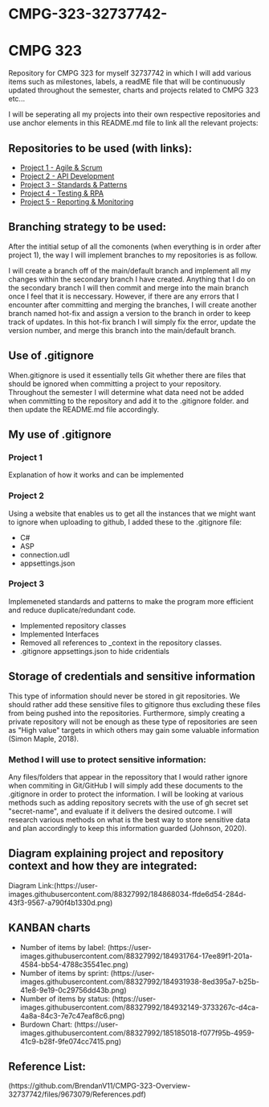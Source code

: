 # CMPG-323-32737742-

<h1>CMPG 323</h1>

<p>Repository for CMPG 323 for myself 32737742 in which I will add various items such as milestones, labels, a readME file that will be continuously updated throughout the semester, charts and projects related to CMPG 323 etc...</p>

<p>I will be seperating all my projects into their own respective repositories and use anchor elements in this README.md file to link all the relevant projects:</p>
<h2>Repositories to be used (with links): </h2>
<ul>
  <li><a href=https://github.com/BrendanV11/CMPG-323-Overview-32737742>Project 1 - Agile & Scrum</a></li>
  <li><a href="https://github.com/BrendanV11/Project-2---API-Development">Project 2 - API Development</a></li>
  <li><a href="https://github.com/BrendanV11/Project-3---Standards-Patterns">Project 3 - Standards & Patterns</a></li>
  <li><a href="https://github.com/BrendanV11/Project-4---Testing-RPA">Project 4 - Testing & RPA</a></li>
  <li><a href="https://github.com/BrendanV11/Project-5---Reporting-Monitoring">Project 5 - Reporting & Monitoring</a></li>
 </ul>
 
 <h2>Branching strategy to be used: </h2>
 <p>After the intitial setup of all the comonents (when everything is in order after project 1), the way I will implement branches to my repositories is as follow.</p>
 
 <p>I will create a branch off of the main/default branch and implement all my changes within the secondary branch I have created. Anything that I do on the secondary branch I will then commit and merge into the main branch once I feel that it is neccessary. However, if there are any errors that I encounter after committing and merging the branches, I will create another branch named hot-fix and assign a version to the branch in order to keep track of updates. In this hot-fix branch I will simply fix the error, update the version number, and merge this branch into the main/default branch.</p>
 
 <h2>Use of .gitignore</h2>
 <p>When.gitignore is used it essentially tells Git whether there are files that should be ignored when committing a project to your repository. Throughout the semester I will determine what data need not be added when committing to the repository and add it to the .gitignore folder. and then update the README.md file accordingly.</p>
 
<h2>My use of .gitignore</h2>
<h3>Project 1</h3>
<p>Explanation of how it works and can be implemented</p>

<h3>Project 2</h3>
<p>Using a website that enables us to get all the instances that we might want to ignore when uploading to github, I added these to the .gitignore file:</p>
  <uL>
  <li>C#</li>
  <li>ASP</li>
  <li>connection.udl</li>
  <li>appsettings.json</li>
  </ul>
  
  <h3>Project 3</h3>
<p>Implemeneted standards and patterns to make the program more efficient and reduce duplicate/redundant code.</p>
  <uL>
  <li>Implemented repository classes</li>
  <li>Implemented Interfaces</li>
  <li>Removed all references to _context in the repository classes.</li>
  <li>.gitignore appsettings.json to hide cridentials</li>
  </ul>
 
 <h2>Storage of credentials and sensitive information</h2>
 <p>This type of information should never be stored in git repositories. We should rather add these sensitive files to gitignore thus excluding these files from being pushed into the repositories. Furthermore, simply creating a private repository will not be enough as these type of repositories are seen as "High value" targets in which others may gain some valuable information (Simon Maple, 2018).</p>
 
<h3>Method I will use to protect sensitive information:</h3>
<p>Any files/folders that appear in the repossitory that I would rather ignore when commiting in Git/GitHub I will simply add these documents to the .gitignore in order to protect the information. I will be looking at various methods such as adding repository secrets with the use of gh secret set "secret-name", and evaluate if it delivers the desired outcome. I will research various methods on what is the best way to store sensitive data and plan accordingly to keep this information guarded (Johnson, 2020).</p>

<h2>Diagram explaining project and repository context and how they are integrated:</h2>

<p>
  Diagram Link:(https://user-images.githubusercontent.com/88327992/184868034-ffde6d54-284d-43f3-9567-a790f4b1330d.png)
</p>


<h2>KANBAN charts</h2>
<ul>
  <li>Number of items by label: (https://user-images.githubusercontent.com/88327992/184931764-17ee89f1-201a-4584-bb54-4788c35541ec.png)</li>
  <li>Number of items by sprint: (https://user-images.githubusercontent.com/88327992/184931938-8ed395a7-b25b-41e8-9e19-0c29756dd43b.png)</li>
  <li>Number of items by status: (https://user-images.githubusercontent.com/88327992/184932149-3733267c-d4ca-4a8a-84c3-7e7c47eaf8c6.png)</li>
  <li>Burdown Chart: (https://user-images.githubusercontent.com/88327992/185185018-f077f95b-4959-41c9-b28f-9fe074cc7415.png)</li>
</ul>

<h2>Reference List:</h2>
<p>
(https://github.com/BrendanV11/CMPG-323-Overview-32737742/files/9673079/References.pdf)
</p>

